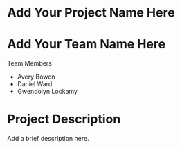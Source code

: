 # Add Your Project Name Here
# Add Your Team Name Here

Team Members
* Avery Bowen
* Daniel Ward
* Gwendolyn Lockamy

# Project Description

Add a brief description here.

